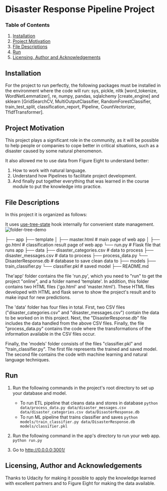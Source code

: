 # Disaster Response Pipeline Project

### Table of Contents
1. [Installation](#installation)
2. [Project Motivation](#motivation)
3. [File Descriptions](#files)
4. [Run](#run)
5. [Licensing, Author and Acknowledgements](#laa)

## Installation <a name="installation"></a>

For the project to run perfectly, the following packages must be installed in the environment where the code will run: sys, pickle, nltk [word_tokenize, WordNetLemmatizer], re, numpy, pandas, sqlalchemy [create_engine] and sklearn [GridSearchCV, MultiOutputClassifier, RandomForestClassifier, train_test_split, classification_report, Pipeline, CountVectorizer, TfidfTransformer].

## Project Motivation<a name="motivation"></a>

This project plays a significant role in the community, as it will be possible to help people or companies to cope better in critical situations, such as a disaster caused by some natural phenomenon. 

It also allowed me to use data from Figure Eight to understand better:

1. How to work with natural language.
2. Understand how Pipelines to facilitate project development.
3. And finally put together everything that was learned in the course module to put the knowledge into practice.

## File Descriptions <a name="files"></a>

In this project it is organized as follows:

It uses [use-tree-state](https://www.npmjs.com/package/use-tree-state) hook internally for convenient state management.
![folder-tree-demo](/assets/folder-tree-demo.gif)

├── app
    ├── template
    │   ├── master.html     # main page of web app
    │   ├── go.html         # classification result page of web app
    └── run.py # Flask file that runs app
├── data
    ├── disaster_categories.csv     # data to process
    ├── disaster_messages.csv       # data to process
    ├── process_data.py
    └── DisasterResponse.db         # database to save clean data to
├── models
    ├── train_classifier.py
    └── classifier.pkl      # saved model
├── README.md

The'app' folder  contains the file 'run.py', which you need to "run" to get the project "online", and a folder named 'template'. In addition, this folder contains two HTML files ('go.html' and 'master.html'). These HTML files developed with HTML and flask serve to show the project's result and to make input for new predictions.

The 'data' folder has four files in total. First, two CSV files ("disaster_categories.csv" and "disaster_messages.csv") contain the data to be worked on in this project. Next, the "DisasterResponse.db" file includes the data handled from the above CSV files. Finally, the file "process_data.py" contains the code where the transformations of the information available in the CSV files occur.

Finally, the 'models' folder consists of the files "classifier.pkl" and "train_classifier.py". The first file represents the trained and saved model. The second file contains the code with machine learning and natural language techniques.

## Run <a name="run"></a>

1. Run the following commands in the project's root directory to set up your database and model.

    - To run ETL pipeline that cleans data and stores in database
        `python data/process_data.py data/disaster_messages.csv data/disaster_categories.csv data/DisasterResponse.db`
    - To run ML pipeline that trains classifier and saves
        `python models/train_classifier.py data/DisasterResponse.db models/classifier.pkl`

2. Run the following command in the app's directory to run your web app.
    `python run.py`

3. Go to http://0.0.0.0:3001/

## Licensing, Author and Acknowledgements <a name="laa"></a>

Thanks to Udacity for making it possible to apply the knowledge learned with excellent partners and to Figure Eight for making the data available.